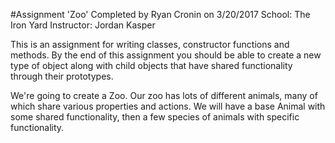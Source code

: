 #Assignment 'Zoo'
Completed by Ryan Cronin on 3/20/2017
School: The Iron Yard
Instructor: Jordan Kasper

This is an assignment for writing classes, constructor functions and methods.
By the end of this assignment you should be able to create a new type of object
along with child objects that have shared functionality through their prototypes.

We're going to create a Zoo. Our zoo has lots of different animals, many of
which share various properties and actions. We will have a base Animal with some
shared functionality, then a few species of animals with specific functionality.
